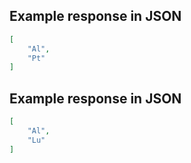 ## Example response in JSON

```json
[
    "Al", 
    "Pt"
]
```

## Example response in JSON

```json
[
    "Al", 
    "Lu"
]
```


